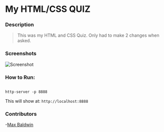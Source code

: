 # My HTML/CSS QUIZ

### Description
> This was my HTML and CSS Quiz.
> Only had to make 2 changes when asked.

### Screenshots
![Screenshot](https://raw.githubusercontent.com/nss-evening-cohort-3/static-web-html-css-quiz-maxbaldwin/quiz/screenshots/maxresdefault.jpg)

### How to Run: 
``` 

http-server -p 8888
```

This will show at: 
`http://localhost:8888`

### Contributors
-[Max Baldwin](https://github.com/maxbaldwin)